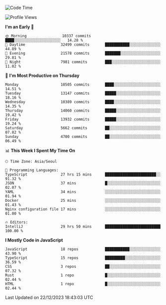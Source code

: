<!--START_SECTION:waka-->
![Code Time](http://img.shields.io/badge/Code%20Time-5%2C409%20hrs%2030%20mins-blue)

![Profile Views](http://img.shields.io/badge/Profile%20Views-0-blue)

**I'm an Early 🐤** 

```text
🌞 Morning                10337 commits       ████░░░░░░░░░░░░░░░░░░░░░   14.28 % 
🌆 Daytime                32499 commits       ███████████░░░░░░░░░░░░░░   44.89 % 
🌃 Evening                21578 commits       ███████░░░░░░░░░░░░░░░░░░   29.81 % 
🌙 Night                  7981 commits        ███░░░░░░░░░░░░░░░░░░░░░░   11.02 % 
```
📅 **I'm Most Productive on Thursday** 

```text
Monday                   10505 commits       ████░░░░░░░░░░░░░░░░░░░░░   14.51 % 
Tuesday                  13147 commits       █████░░░░░░░░░░░░░░░░░░░░   18.16 % 
Wednesday                10389 commits       ████░░░░░░░░░░░░░░░░░░░░░   14.35 % 
Thursday                 14060 commits       █████░░░░░░░░░░░░░░░░░░░░   19.42 % 
Friday                   13932 commits       █████░░░░░░░░░░░░░░░░░░░░   19.24 % 
Saturday                 5662 commits        ██░░░░░░░░░░░░░░░░░░░░░░░   07.82 % 
Sunday                   4700 commits        ██░░░░░░░░░░░░░░░░░░░░░░░   06.49 % 
```


📊 **This Week I Spent My Time On** 

```text
🕑︎ Time Zone: Asia/Seoul

💬 Programming Languages: 
TypeScript               27 hrs 15 mins      ███████████████████████░░   91.32 % 
JSON                     37 mins             █░░░░░░░░░░░░░░░░░░░░░░░░   02.07 % 
YAML                     34 mins             ░░░░░░░░░░░░░░░░░░░░░░░░░   01.94 % 
Docker                   25 mins             ░░░░░░░░░░░░░░░░░░░░░░░░░   01.43 % 
Nginx configuration file 17 mins             ░░░░░░░░░░░░░░░░░░░░░░░░░   01.00 % 

🔥 Editors: 
IntelliJ                 29 hrs 50 mins      █████████████████████████   100.00 % 
```

**I Mostly Code in JavaScript** 

```text
JavaScript               18 repos            ███████████░░░░░░░░░░░░░░   43.90 % 
TypeScript               15 repos            █████████░░░░░░░░░░░░░░░░   36.59 % 
CSS                      3 repos             ██░░░░░░░░░░░░░░░░░░░░░░░   07.32 % 
Rust                     1 repo              █░░░░░░░░░░░░░░░░░░░░░░░░   02.44 % 
HTML                     1 repo              █░░░░░░░░░░░░░░░░░░░░░░░░   02.44 % 
```




 Last Updated on 22/12/2023 18:43:03 UTC
<!--END_SECTION:waka-->
